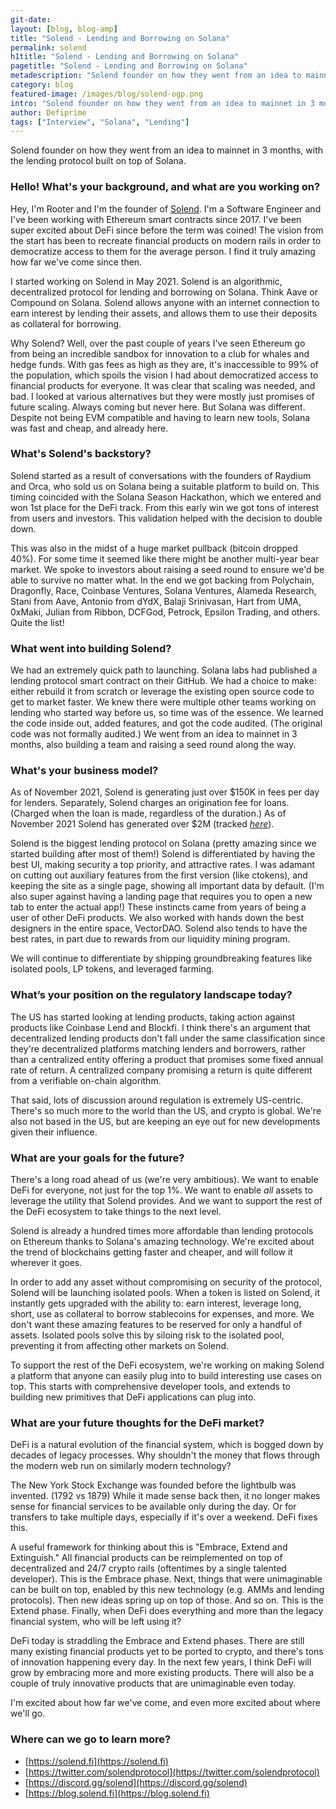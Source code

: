 ```yaml
---
git-date:
layout: [blog, blog-amp]
title: "Solend - Lending and Borrowing on Solana"
permalink: solend
h1title: "Solend - Lending and Borrowing on Solana"
pagetitle: "Solend - Lending and Borrowing on Solana"
metadescription: "Solend founder on how they went from an idea to mainnet in 3 months, with the lending protocol built on top of Solana."
category: blog
featured-image: /images/blog/solend-ogp.png
intro: "Solend founder on how they went from an idea to mainnet in 3 months, with the lending protocol built on top of Solana."
author: Defiprime
tags: ["Interview", "Solana", "Lending"]
---
```


Solend founder on how they went from an idea to mainnet in 3 months, with the lending protocol built on top of Solana.

### Hello! What's your background, and what are you working on?

Hey, I'm Rooter and I'm the founder of [Solend](https://solend.fi/). I'm a Software Engineer and I've been working with Ethereum smart contracts since 2017. I've been super excited about DeFi since before the term was coined! The vision from the start has been to recreate financial products on modern rails in order to democratize access to them for the average person. I find it truly amazing how far we've come since then.

I started working on Solend in May 2021. Solend is an algorithmic, decentralized protocol for lending and borrowing on Solana. Think Aave or Compound on Solana. Solend allows anyone with an internet connection to earn interest by lending their assets, and allows them to use their deposits as collateral for borrowing.

Why Solend? Well, over the past couple of years I've seen Ethereum go from being an incredible sandbox for innovation to a club for whales and hedge funds. With gas fees as high as they are, it's inaccessible to 99% of the population, which spoils the vision I had about democratized access to financial products for everyone. It was clear that scaling was needed, and bad. I looked at various alternatives but they were mostly just promises of future scaling. Always coming but never here. But Solana was different. Despite not being EVM compatible and having to learn new tools, Solana was fast and cheap, and already here.

### What's Solend's backstory?

Solend started as a result of conversations with the founders of Raydium and Orca, who sold us on Solana being a suitable platform to build on. This timing coincided with the Solana Season Hackathon, which we entered and won 1st place for the DeFi track. From this early win we got tons of interest from users and investors. This validation helped with the decision to double down.

This was also in the midst of a huge market pullback (bitcoin dropped 40%). For some time it seemed like there might be another multi-year bear market. We spoke to investors about raising a seed round to ensure we'd be able to survive no matter what. In the end we got backing from Polychain, Dragonfly, Race, Coinbase Ventures, Solana Ventures, Alameda Research, Stani from Aave, Antonio from dYdX, Balaji Srinivasan, Hart from UMA, 0xMaki, Julian from Ribbon, DCFGod, Petrock, Epsilon Trading, and others. Quite the list!

### What went into building Solend?

We had an extremely quick path to launching. Solana labs had published a lending protocol smart contract on their GitHub. We had a choice to make: either rebuild it from scratch or leverage the existing open source code to get to market faster. We knew there were multiple other teams working on lending who started way before us, so time was of the essence. We learned the code inside out, added features, and got the code audited. (The original code was not formally audited.) We went from an idea to mainnet in 3 months, also building a team and raising a seed round along the way.

### What's your business model?

As of November 2021, Solend is generating just over $150K in fees per day for lenders. Separately, Solend charges an origination fee for loans. (Charged when the loan is made, regardless of the duration.) As of November 2021 Solend has generated over $2M (tracked _[here](https://explorer.solana.com/address/9RuqAN42PTUi9ya59k9suGATrkqzvb9gk2QABJtQzGP5)_).

Solend is the biggest lending protocol on Solana (pretty amazing since we started building after most of them!) Solend is differentiated by having the best UI, making security a top priority, and attractive rates. I was adamant on cutting out auxiliary features from the first version (like ctokens), and keeping the site as a single page, showing all important data by default. (I'm also super against having a landing page that requires you to open a new tab to enter the actual app!) These instincts came from years of being a user of other DeFi products. We also worked with hands down the best designers in the entire space, VectorDAO. Solend also tends to have the best rates, in part due to rewards from our liquidity mining program.

We will continue to differentiate by shipping groundbreaking features like isolated pools, LP tokens, and leveraged farming.

### What’s your position on the regulatory landscape today?

The US has started looking at lending products, taking action against products like Coinbase Lend and Blockfi. I think there's an argument that decentralized lending products don't fall under the same classification since they're decentralized platforms matching lenders and borrowers, rather than a centralized entity offering a product that promises some fixed annual rate of return. A centralized company promising a return is quite different from a verifiable on-chain algorithm.

That said, lots of discussion around regulation is extremely US-centric. There's so much more to the world than the US, and crypto is global. We're also not based in the US, but are keeping an eye out for new developments given their influence.

### What are your goals for the future?

There's a long road ahead of us (we're very ambitious). We want to enable DeFi for everyone, not just for the top 1%. We want to enable _all_ assets to leverage the utility that Solend provides. And we want to support the rest of the DeFi ecosystem to take things to the next level.

Solend is already a hundred times more affordable than lending protocols on Ethereum thanks to Solana's amazing technology. We're excited about the trend of blockchains getting faster and cheaper, and will follow it wherever it goes.

In order to add any asset without compromising on security of the protocol, Solend will be launching isolated pools. When a token is listed on Solend, it instantly gets upgraded with the ability to: earn interest, leverage long, short, use as collateral to borrow stablecoins for expenses, and more. We don't want these amazing features to be reserved for only a handful of assets. Isolated pools solve this by siloing risk to the isolated pool, preventing it from affecting other markets on Solend.

To support the rest of the DeFi ecosystem, we're working on making Solend a platform that anyone can easily plug into to build interesting use cases on top. This starts with comprehensive developer tools, and extends to building new primitives that DeFi applications can plug into.

### What are your future thoughts for the DeFi market?

DeFi is a natural evolution of the financial system, which is bogged down by decades of legacy processes. Why shouldn't the money that flows through the modern web run on similarly modern technology?

The New York Stock Exchange was founded before the lightbulb was invented. (1792 vs 1879) While it made sense back then, it no longer makes sense for financial services to be available only during the day. Or for transfers to take multiple days, especially if it's over a weekend. DeFi fixes this.

A useful framework for thinking about this is "Embrace, Extend and Extinguish." All financial products can be reimplemented on top of decentralized and 24/7 crypto rails (oftentimes by a single talented developer). This is the Embrace phase. Next, things that were unimaginable can be built on top, enabled by this new technology (e.g. AMMs and lending protocols). Then new ideas spring up on top of those. And so on. This is the Extend phase. Finally, when DeFi does everything and more than the legacy financial system, who will be left using it?

DeFi today is straddling the Embrace and Extend phases. There are still many existing financial products yet to be ported to crypto, and there's tons of innovation happening every day. In the next few years, I think DeFi will grow by embracing more and more existing products. There will also be a couple of truly innovative products that are unimaginable even today.

I'm excited about how far we've come, and even more excited about where we'll go.

### Where can we go to learn more?

- [https://solend.fi](https://solend.fi)
- [https://twitter.com/solendprotocol](https://twitter.com/solendprotocol)
- [https://discord.gg/solend](https://discord.gg/solend)
- [https://blog.solend.fi](https://blog.solend.fi)
